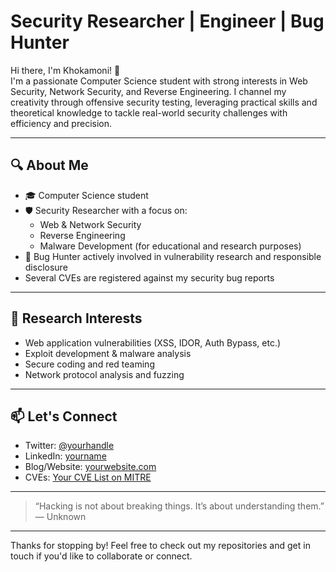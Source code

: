 # Security Researcher | Engineer | Bug Hunter

Hi there, I'm Khokamoni! 👋  
I'm a passionate Computer Science student with strong interests in Web Security, Network Security, and Reverse Engineering. I channel my creativity through offensive security testing, leveraging practical skills and theoretical knowledge to tackle real-world security challenges with efficiency and precision.

---

## 🔍 About Me

- 🎓 Computer Science student
- 🛡️ Security Researcher with a focus on:
  - Web & Network Security
  - Reverse Engineering
  - Malware Development (for educational and research purposes)
- 🐞 Bug Hunter actively involved in vulnerability research and responsible disclosure
- Several CVEs are registered against my security bug reports

---

## 🧠 Research Interests

- Web application vulnerabilities (XSS, IDOR, Auth Bypass, etc.)
- Exploit development & malware analysis
- Secure coding and red teaming
- Network protocol analysis and fuzzing

---

## 📫 Let's Connect

- Twitter: [@yourhandle](https://twitter.com/yourhandle)
- LinkedIn: [yourname](https://linkedin.com/in/yourname)
- Blog/Website: [yourwebsite.com](https://yourwebsite.com)
- CVEs: [Your CVE List on MITRE](https://cve.mitre.org/cgi-bin/cvekey.cgi?keyword=yourname)

---

> “Hacking is not about breaking things. It’s about understanding them.”  
> — Unknown

---

Thanks for stopping by! Feel free to check out my repositories and get in touch if you'd like to collaborate or connect.

